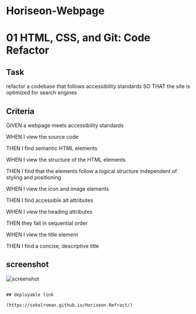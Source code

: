 # Horiseon-Webpage


# 01 HTML, CSS, and Git: Code Refactor

##  Task

refactor a codebase that follows accessibility standards
SO THAT the site is optimized for search engines

## Criteria


<p>GIVEN a webpage meets accessibility standards</br>
<p>WHEN I view the source code</br>
<p>THEN I find semantic HTML elements</br>
<p>WHEN I view the structure of the HTML elements</br>
<p>THEN I find that the elements follow a logical structure independent of styling and positioning</br>
<p>WHEN I view the icon and image elements</br>
<p>THEN I find accessible alt attributes</br>
<p>WHEN I view the heading attributes</br>
<p>THEN they fall in sequential order</br>
<p>WHEN I view the title element</br>
<p>THEN I find a concise, descriptive title</br>


## screenshot

![screenshot](https://github.com/sokolroman/Horiseon-Refract/blob/main/Screen%20Shot%202022-07-27%20at%2009.07.44.png)

```

## deployable link

(https://sokolroman.github.io/Horiseon-Refract/)

